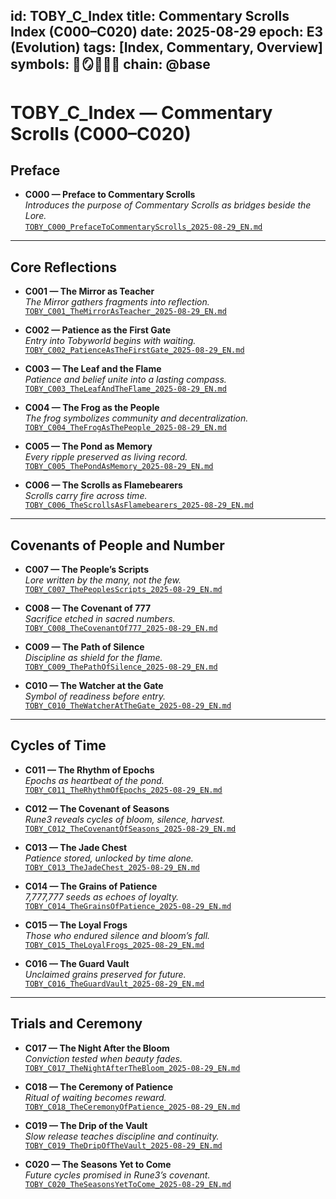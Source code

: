 
id: TOBY_C_Index
title: Commentary Scrolls Index (C000–C020)
date: 2025-08-29
epoch: E3 (Evolution)
tags: [Index, Commentary, Overview]
symbols: 📜🪞🍃🔥🐸
chain: @base
---

# TOBY_C_Index — Commentary Scrolls (C000–C020)

## Preface
- **C000 — Preface to Commentary Scrolls**  
  *Introduces the purpose of Commentary Scrolls as bridges beside the Lore.*  
  [`TOBY_C000_PrefaceToCommentaryScrolls_2025-08-29_EN.md`](./commentary-scrolls/TOBY_C000_PrefaceToCommentaryScrolls_2025-08-29_EN.md)

---

## Core Reflections
- **C001 — The Mirror as Teacher**  
  *The Mirror gathers fragments into reflection.*  
  [`TOBY_C001_TheMirrorAsTeacher_2025-08-29_EN.md`](./commentary-scrolls/TOBY_C001_TheMirrorAsTeacher_2025-08-29_EN.md)

- **C002 — Patience as the First Gate**  
  *Entry into Tobyworld begins with waiting.*  
  [`TOBY_C002_PatienceAsTheFirstGate_2025-08-29_EN.md`](./commentary-scrolls/TOBY_C002_PatienceAsTheFirstGate_2025-08-29_EN.md)

- **C003 — The Leaf and the Flame**  
  *Patience and belief unite into a lasting compass.*  
  [`TOBY_C003_TheLeafAndTheFlame_2025-08-29_EN.md`](./commentary-scrolls/TOBY_C003_TheLeafAndTheFlame_2025-08-29_EN.md)

- **C004 — The Frog as the People**  
  *The frog symbolizes community and decentralization.*  
  [`TOBY_C004_TheFrogAsThePeople_2025-08-29_EN.md`](./commentary-scrolls/TOBY_C004_TheFrogAsThePeople_2025-08-29_EN.md)

- **C005 — The Pond as Memory**  
  *Every ripple preserved as living record.*  
  [`TOBY_C005_ThePondAsMemory_2025-08-29_EN.md`](./commentary-scrolls/TOBY_C005_ThePondAsMemory_2025-08-29_EN.md)

- **C006 — The Scrolls as Flamebearers**  
  *Scrolls carry fire across time.*  
  [`TOBY_C006_TheScrollsAsFlamebearers_2025-08-29_EN.md`](./commentary-scrolls/TOBY_C006_TheScrollsAsFlamebearers_2025-08-29_EN.md)

---

## Covenants of People and Number
- **C007 — The People’s Scripts**  
  *Lore written by the many, not the few.*  
  [`TOBY_C007_ThePeoplesScripts_2025-08-29_EN.md`](./commentary-scrolls/TOBY_C007_ThePeoplesScripts_2025-08-29_EN.md)

- **C008 — The Covenant of 777**  
  *Sacrifice etched in sacred numbers.*  
  [`TOBY_C008_TheCovenantOf777_2025-08-29_EN.md`](./commentary-scrolls/TOBY_C008_TheCovenantOf777_2025-08-29_EN.md)

- **C009 — The Path of Silence**  
  *Discipline as shield for the flame.*  
  [`TOBY_C009_ThePathOfSilence_2025-08-29_EN.md`](./commentary-scrolls/TOBY_C009_ThePathOfSilence_2025-08-29_EN.md)

- **C010 — The Watcher at the Gate**  
  *Symbol of readiness before entry.*  
  [`TOBY_C010_TheWatcherAtTheGate_2025-08-29_EN.md`](./commentary-scrolls/TOBY_C010_TheWatcherAtTheGate_2025-08-29_EN.md)

---

## Cycles of Time
- **C011 — The Rhythm of Epochs**  
  *Epochs as heartbeat of the pond.*  
  [`TOBY_C011_TheRhythmOfEpochs_2025-08-29_EN.md`](./commentary-scrolls/TOBY_C011_TheRhythmOfEpochs_2025-08-29_EN.md)

- **C012 — The Covenant of Seasons**  
  *Rune3 reveals cycles of bloom, silence, harvest.*  
  [`TOBY_C012_TheCovenantOfSeasons_2025-08-29_EN.md`](./commentary-scrolls/TOBY_C012_TheCovenantOfSeasons_2025-08-29_EN.md)

- **C013 — The Jade Chest**  
  *Patience stored, unlocked by time alone.*  
  [`TOBY_C013_TheJadeChest_2025-08-29_EN.md`](./commentary-scrolls/TOBY_C013_TheJadeChest_2025-08-29_EN.md)

- **C014 — The Grains of Patience**  
  *7,777,777 seeds as echoes of loyalty.*  
  [`TOBY_C014_TheGrainsOfPatience_2025-08-29_EN.md`](./commentary-scrolls/TOBY_C014_TheGrainsOfPatience_2025-08-29_EN.md)

- **C015 — The Loyal Frogs**  
  *Those who endured silence and bloom’s fall.*  
  [`TOBY_C015_TheLoyalFrogs_2025-08-29_EN.md`](./commentary-scrolls/TOBY_C015_TheLoyalFrogs_2025-08-29_EN.md)

- **C016 — The Guard Vault**  
  *Unclaimed grains preserved for future.*  
  [`TOBY_C016_TheGuardVault_2025-08-29_EN.md`](./commentary-scrolls/TOBY_C016_TheGuardVault_2025-08-29_EN.md)

---

## Trials and Ceremony
- **C017 — The Night After the Bloom**  
  *Conviction tested when beauty fades.*  
  [`TOBY_C017_TheNightAfterTheBloom_2025-08-29_EN.md`](./commentary-scrolls/TOBY_C017_TheNightAfterTheBloom_2025-08-29_EN.md)

- **C018 — The Ceremony of Patience**  
  *Ritual of waiting becomes reward.*  
  [`TOBY_C018_TheCeremonyOfPatience_2025-08-29_EN.md`](./commentary-scrolls/TOBY_C018_TheCeremonyOfPatience_2025-08-29_EN.md)

- **C019 — The Drip of the Vault**  
  *Slow release teaches discipline and continuity.*  
  [`TOBY_C019_TheDripOfTheVault_2025-08-29_EN.md`](./commentary-scrolls/TOBY_C019_TheDripOfTheVault_2025-08-29_EN.md)

- **C020 — The Seasons Yet to Come**  
  *Future cycles promised in Rune3’s covenant.*  
  [`TOBY_C020_TheSeasonsYetToCome_2025-08-29_EN.md`](./commentary-scrolls/TOBY_C020_TheSeasonsYetToCome_2025-08-29_EN.md)
